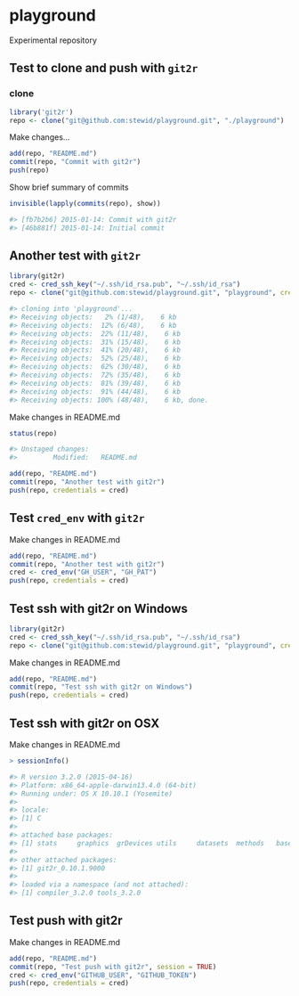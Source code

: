 # playground
Experimental repository

## Test to clone and push with `git2r`

### clone

```r
library('git2r')
repo <- clone("git@github.com:stewid/playground.git", "./playground")
```

Make changes...

```r
add(repo, "README.md")
commit(repo, "Commit with git2r")
push(repo)
```

Show brief summary of commits

```r
invisible(lapply(commits(repo), show))
```

```r
#> [fb7b2b6] 2015-01-14: Commit with git2r
#> [46b881f] 2015-01-14: Initial commit
```

## Another test with `git2r`

```r
library(git2r)
cred <- cred_ssh_key("~/.ssh/id_rsa.pub", "~/.ssh/id_rsa")
repo <- clone("git@github.com:stewid/playground.git", "playground", credentials = cred)
```

```r
#> cloning into 'playground'...
#> Receiving objects:   2% (1/48),    6 kb
#> Receiving objects:  12% (6/48),    6 kb
#> Receiving objects:  22% (11/48),    6 kb
#> Receiving objects:  31% (15/48),    6 kb
#> Receiving objects:  41% (20/48),    6 kb
#> Receiving objects:  52% (25/48),    6 kb
#> Receiving objects:  62% (30/48),    6 kb
#> Receiving objects:  72% (35/48),    6 kb
#> Receiving objects:  81% (39/48),    6 kb
#> Receiving objects:  91% (44/48),    6 kb
#> Receiving objects: 100% (48/48),    6 kb, done.
```

Make changes in README.md

```r
status(repo)
```

```r
#> Unstaged changes:
#>         Modified:   README.md
```

```r
add(repo, "README.md")
commit(repo, "Another test with git2r")
push(repo, credentials = cred)
```

## Test `cred_env` with `git2r`

Make changes in README.md

```r
add(repo, "README.md")
commit(repo, "Another test with git2r")
cred <- cred_env("GH_USER", "GH_PAT")
push(repo, credentials = cred)
```

## Test ssh with git2r on Windows

```r
library(git2r)
cred <- cred_ssh_key("~/.ssh/id_rsa.pub", "~/.ssh/id_rsa")
repo <- clone("git@github.com:stewid/playground.git", "playground", credentials = cred)
```

Make changes in README.md

```r
add(repo, "README.md")
commit(repo, "Test ssh with git2r on Windows")
push(repo, credentials = cred)
```

## Test ssh with git2r on OSX

Make changes in README.md

```r
> sessionInfo()
```

```r
#> R version 3.2.0 (2015-04-16)
#> Platform: x86_64-apple-darwin13.4.0 (64-bit)
#> Running under: OS X 10.10.1 (Yosemite)
#>
#> locale:
#> [1] C
#>
#> attached base packages:
#> [1] stats     graphics  grDevices utils     datasets  methods   base
#>
#> other attached packages:
#> [1] git2r_0.10.1.9000
#>
#> loaded via a namespace (and not attached):
#> [1] compiler_3.2.0 tools_3.2.0
```

## Test push with git2r

Make changes in README.md

```r
add(repo, "README.md")
commit(repo, "Test push with git2r", session = TRUE)
cred <- cred_env("GITHUB_USER", "GITHUB_TOKEN")
push(repo, credentials = cred)
```
